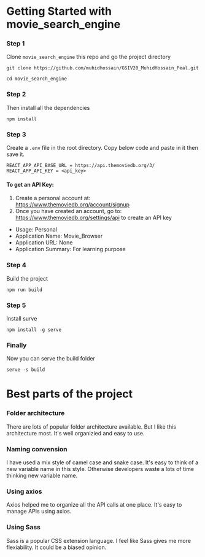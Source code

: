 # Getting Started with movie_search_engine

### Step 1
Clone `movie_search_engine` this repo and go the project directory
```
git clone https://github.com/muhidhossain/GSIV20_MuhidHossain_Peal.git
```
```
cd movie_search_engine
```
### Step 2
Then install all the dependencies
```
npm install
```
### Step 3
Create a `.env` file in the root directory. Copy below code and paste in it then save it.
```
REACT_APP_API_BASE_URL = https://api.themoviedb.org/3/
REACT_APP_API_KEY = <api_key>
```
#### To get an API Key:
1. Create a personal account at: https://www.themoviedb.org/account/signup
2. Once you have created an account, go to:
https://www.themoviedb.org/settings/api to create an API key
- Usage: Personal
- Application Name: Movie_Browser
- Application URL: None
- Application Summary: For learning purpose
### Step 4
Build the project
```
npm run build
```
### Step 5
Install surve
```
npm install -g serve
```
### Finally
Now you can serve the build folder
```
serve -s build
```
# Best parts of the project
### Folder architecture
There are lots of popular folder architecture available. But I like this architecture most. It's well organizied and easy to use.
### Naming convension
I have used a mix style of camel case and snake case. It's easy to think of a new variable name in this style. Otherwise developers waste a lots of time thinking new variable name.
### Using axios
Axios helped me to organize all the API calls at one place. It's easy to manage APIs using axios.
### Using Sass
Sass is a popular CSS extension language. I feel like Sass gives me more flexiability. It could be a biased opinion.

